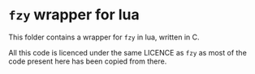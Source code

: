 # `fzy` wrapper for lua

This folder contains a wrapper for `fzy` in lua, written in C.

All this code is licenced under the same LICENCE as `fzy` as most of
the code present here has been copied from there.
